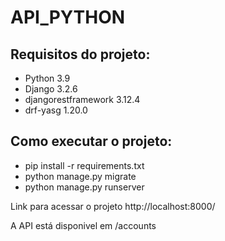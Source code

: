 # API_PYTHON

## Requisitos do projeto:

- Python 3.9
- Django 3.2.6
- djangorestframework 3.12.4
- drf-yasg 1.20.0

## Como executar o projeto:

- pip install -r requirements.txt
- python manage.py migrate
- python manage.py runserver

Link para acessar o projeto
http://localhost:8000/

A API está disponivel em /accounts

